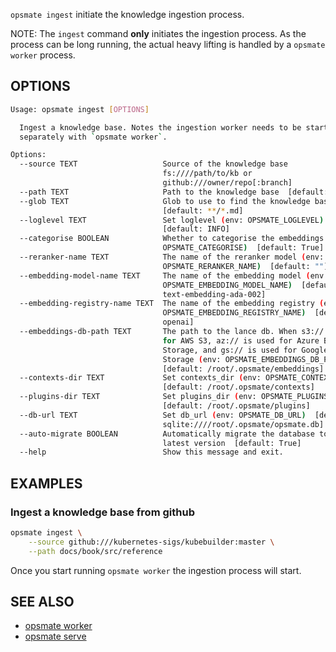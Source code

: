 `opsmate ingest` initiate the knowledge ingestion process.

NOTE: The `ingest` command **only** initiates the ingestion process. As the process can be long running, the actual heavy lifting is handled by a `opsmate worker` process.

## OPTIONS

```bash
Usage: opsmate ingest [OPTIONS]

  Ingest a knowledge base. Notes the ingestion worker needs to be started
  separately with `opsmate worker`.

Options:
  --source TEXT                   Source of the knowledge base
                                  fs:////path/to/kb or
                                  github:///owner/repo[:branch]
  --path TEXT                     Path to the knowledge base  [default: ""]
  --glob TEXT                     Glob to use to find the knowledge base
                                  [default: **/*.md]
  --loglevel TEXT                 Set loglevel (env: OPSMATE_LOGLEVEL)
                                  [default: INFO]
  --categorise BOOLEAN            Whether to categorise the embeddings (env:
                                  OPSMATE_CATEGORISE)  [default: True]
  --reranker-name TEXT            The name of the reranker model (env:
                                  OPSMATE_RERANKER_NAME)  [default: ""]
  --embedding-model-name TEXT     The name of the embedding model (env:
                                  OPSMATE_EMBEDDING_MODEL_NAME)  [default:
                                  text-embedding-ada-002]
  --embedding-registry-name TEXT  The name of the embedding registry (env:
                                  OPSMATE_EMBEDDING_REGISTRY_NAME)  [default:
                                  openai]
  --embeddings-db-path TEXT       The path to the lance db. When s3:// is used
                                  for AWS S3, az:// is used for Azure Blob
                                  Storage, and gs:// is used for Google Cloud
                                  Storage (env: OPSMATE_EMBEDDINGS_DB_PATH)
                                  [default: /root/.opsmate/embeddings]
  --contexts-dir TEXT             Set contexts_dir (env: OPSMATE_CONTEXTS_DIR)
                                  [default: /root/.opsmate/contexts]
  --plugins-dir TEXT              Set plugins_dir (env: OPSMATE_PLUGINS_DIR)
                                  [default: /root/.opsmate/plugins]
  --db-url TEXT                   Set db_url (env: OPSMATE_DB_URL)  [default:
                                  sqlite:////root/.opsmate/opsmate.db]
  --auto-migrate BOOLEAN          Automatically migrate the database to the
                                  latest version  [default: True]
  --help                          Show this message and exit.
```

## EXAMPLES

### Ingest a knowledge base from github

```bash
opsmate ingest \
    --source github:///kubernetes-sigs/kubebuilder:master \
    --path docs/book/src/reference
```

Once you start running `opsmate worker` the ingestion process will start.

## SEE ALSO

- [opsmate worker](./worker.md)
- [opsmate serve](./serve.md)

